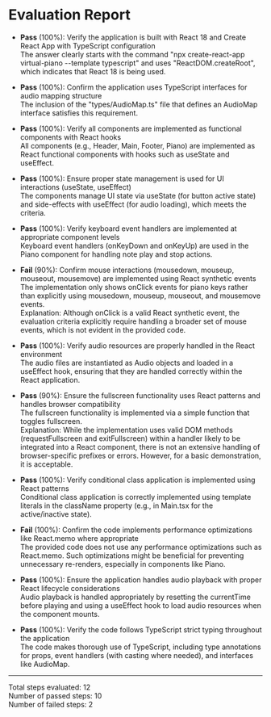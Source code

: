 # Evaluation Report

- **Pass** (100%): Verify the application is built with React 18 and Create React App with TypeScript configuration  
  The answer clearly starts with the command "npx create-react-app virtual-piano --template typescript" and uses "ReactDOM.createRoot", which indicates that React 18 is being used.

- **Pass** (100%): Confirm the application uses TypeScript interfaces for audio mapping structure  
  The inclusion of the "types/AudioMap.ts" file that defines an AudioMap interface satisfies this requirement.

- **Pass** (100%): Verify all components are implemented as functional components with React hooks  
  All components (e.g., Header, Main, Footer, Piano) are implemented as React functional components with hooks such as useState and useEffect.

- **Pass** (100%): Ensure proper state management is used for UI interactions (useState, useEffect)  
  The components manage UI state via useState (for button active state) and side-effects with useEffect (for audio loading), which meets the criteria.

- **Pass** (100%): Verify keyboard event handlers are implemented at appropriate component levels  
  Keyboard event handlers (onKeyDown and onKeyUp) are used in the Piano component for handling note play and stop actions.

- **Fail** (90%): Confirm mouse interactions (mousedown, mouseup, mouseout, mousemove) are implemented using React synthetic events  
  The implementation only shows onClick events for piano keys rather than explicitly using mousedown, mouseup, mouseout, and mousemove events.  
  Explanation: Although onClick is a valid React synthetic event, the evaluation criteria explicitly require handling a broader set of mouse events, which is not evident in the provided code.

- **Pass** (100%): Verify audio resources are properly handled in the React environment  
  The audio files are instantiated as Audio objects and loaded in a useEffect hook, ensuring that they are handled correctly within the React application.

- **Pass** (90%): Ensure the fullscreen functionality uses React patterns and handles browser compatibility  
  The fullscreen functionality is implemented via a simple function that toggles fullscreen.  
  Explanation: While the implementation uses valid DOM methods (requestFullscreen and exitFullscreen) within a handler likely to be integrated into a React component, there is not an extensive handling of browser-specific prefixes or errors. However, for a basic demonstration, it is acceptable.

- **Pass** (100%): Verify conditional class application is implemented using React patterns  
  Conditional class application is correctly implemented using template literals in the className property (e.g., in Main.tsx for the active/inactive state).

- **Fail** (100%): Confirm the code implements performance optimizations like React.memo where appropriate  
  The provided code does not use any performance optimizations such as React.memo. Such optimizations might be beneficial for preventing unnecessary re-renders, especially in components like Piano.

- **Pass** (100%): Ensure the application handles audio playback with proper React lifecycle considerations  
  Audio playback is handled appropriately by resetting the currentTime before playing and using a useEffect hook to load audio resources when the component mounts.

- **Pass** (100%): Verify the code follows TypeScript strict typing throughout the application  
  The code makes thorough use of TypeScript, including type annotations for props, event handlers (with casting where needed), and interfaces like AudioMap.

---

Total steps evaluated: 12  
Number of passed steps: 10  
Number of failed steps: 2
